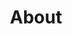 ---
title: About
layout: about

about_me: |
  I will join University of South Florida, Department of Industrial and Management Systems Engineering in Fall 2023 as an Assistant Professor.
  
  I am a Postdoctoral Research Fellow affiliated to the [Institute of Applied Mathematics](https://www.iam.ubc.ca/) and [Department of Chemical and Biological Engineering](https://www.chbe.ubc.ca), University of British Columbia, under the supervision of [Yankai Cao](https://optimal.chbe.ubc.ca) .
  
  My research focuses on the use of **clusterability and deterministic global optimization** tools to address challenges when building scalable trustworthy machine learning systems. In collaboration with industrial and experimental research groups, I am using my algorithms in a wide range of applications, including neural network modularity, federated learning, biomass and biorefinery processes, neural decoding of the brain, and business decision-making. I have developed several open-source software products (with shared or distributed memory) for the community.

  I obtained my M.S. and Ph.D. degree in [Computer Science](http://www.cs.umb.edu) from University of Massachusetts, Boston, under the supervision of [Dan A. Simovici](https://www.cs.umb.edu/~dsim/). Prior to that, I received my M.Eng. (Master of Engineering) degree in Systems Engineering (Power System track) from Cornell University and a B.S. degree in Electrical and Computer Engineering from Shanghai Jiao Tong University.
  
  As a machine learning researcher, I enjoy applying new technologies to solve real-life problems. I also enjoy traveling and playing guitar during my spare time.

news: |
  **I am on the 2022-2023 academic job market!**
  - *2022.12*: Two papers are accepted by NeurIPS 2022!
  - *2022.07*: One paper is accepted by ICML 2022!
  - *2021.07*: One paper is accepted by ICML 2021!

about_me_img: "/imgs/bio-kaixun.jpeg"
about_me_img_caption: |
  White Rock, BC (Spring 2021)

---